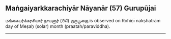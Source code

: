 ## Maṅgaiyarkkarachiyār Nāyanār (57) Gurupūjai
மங்கையர்க்கரசியார் நாயனார் (௫௭) குருபூஜை is observed on Rohiṇī nakṣhatram day of Meṣaḥ (solar) month (praatah/paraviddha).



---
